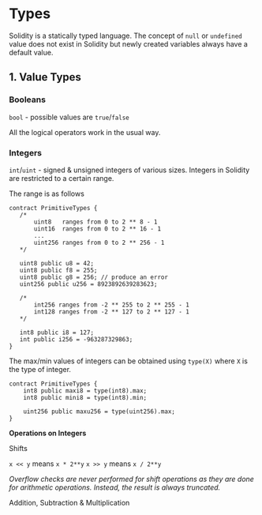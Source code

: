 # Types

Solidity is a statically typed language. The concept of `null` or `undefined` value does not exist in Solidity but newly created variables always have a default value.

## 1. Value Types

### Booleans

 `bool` - possible values are `true`/`false`
 
 All the logical operators work in the usual way.
 
 ### Integers
 
 `int`/`uint` - signed & unsigned integers of various sizes. Integers in Solidity are restricted to a certain range. 

The range is as follows
 ```solidity
contract PrimitiveTypes {
    /*
        uint8   ranges from 0 to 2 ** 8 - 1
        uint16  ranges from 0 to 2 ** 16 - 1
        ...
        uint256 ranges from 0 to 2 ** 256 - 1
    */

    uint8 public u8 = 42;
    uint8 public f8 = 255;
    uint8 public g8 = 256; // produce an error
    uint256 public u256 = 8923892639283623;

    /*
        int256 ranges from -2 ** 255 to 2 ** 255 - 1
        int128 ranges from -2 ** 127 to 2 ** 127 - 1
    */

    int8 public i8 = 127;
    int public i256 = -963287329863;
}
```

The max/min values of integers can be obtained using `type(X)` where `X` is the type of integer.
```solidity
contract PrimitiveTypes {
    int8 public maxi8 = type(int8).max;
    int8 public mini8 = type(int8).min;

    uint256 public maxu256 = type(uint256).max;
}
```

**Operations on Integers**

Shifts

`x << y` means `x * 2**y`
`x >> y` means `x / 2**y`

*Overflow checks are never performed for shift operations as they are done for arithmetic operations. Instead, the result is always truncated.*


Addition, Subtraction & Multiplication








